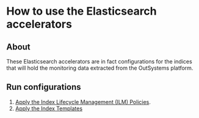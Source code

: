 # How to use the Elasticsearch accelerators

## About

These Elasticsearch accelerators are in fact configurations for the indices that will hold the monitoring data extracted from the OutSystems platform.

## Run configurations

1. [Apply the Index Lifecycle Management (ILM) Policies](ilm-policies/README.md).
2. [Apply the Index Templates](index-templates/README.md)